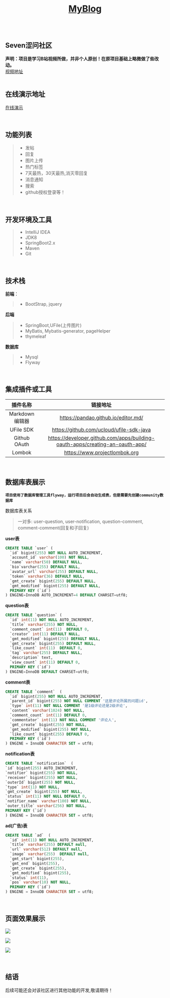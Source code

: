 
<h1 align="center"><a href="https://github.com/728119427/seven-community" target="_blank">MyBlog</a></h1>

<br>
<br>

## Seven涩问社区
**声明：项目是学习B站视频所做，并非个人原创！在原项目基础上略微做了些改动。**<br/>
[视频地址](https://www.bilibili.com/video/BV1r4411r7au)
<br/>
<br/>

## 在线演示地址
[在线演示](http://117.50.63.69:8080)

<br/>

## 功能列表

> - 发帖
> - 回复
> - 图片上传
> - 热门标签
> - 7天最热，30天最热,消灭零回复
> - 消息通知
> - 搜索
> - github授权登录等！
    
<br/>    
    
## 开发环境及工具
> - IntelliJ IDEA
> - JDK8
> - SpringBoot2.x
> - Maven
> - Git

<br/>   


## 技术栈 
**前端**：
> - BootStrap, jquery

**后端**
> - SpringBoot,UFile(上传图片)
> - MyBatis, Mybatis-generator, pageHelper
> - thymeleaf

**数据库**
> - Mysql
> - Flyway 

<br/>   

## 集成插件或工具   
|   插件名称      |           链接地址                 |
| :------:| :--------------------------:|
| Markdown编辑器| https://pandao.github.io/editor.md/
|UFile SDK|https://github.com/ucloud/ufile-sdk-java|
|Github OAuth|https://developer.github.com/apps/building-oauth-apps/creating-an-oauth-app/|
|Lombok| https://www.projectlombok.org|

<br/>   

## 数据库表展示
**`项目使用了数据库管理工具flyway，运行项目后会自动生成表，但是需要先创建community数据库`**

数据库表关系
>  一对多: user-question, user-notification, question-comment, comment-comment(回复和子回复) <br/>


**user表**
````sql
CREATE TABLE `user` (
  `id` bigint(255) NOT NULL AUTO_INCREMENT,
  `account_id` varchar(100) NOT NULL,
  `name` varchar(50) DEFAULT NULL,
  `bio`varchar(255) DEFAULT NULL,
  `avatar_url` varchar(255) DEFAULT NULL,
  `token` varchar(36) DEFAULT NULL,
  `gmt_create` bigint(255) DEFAULT NULL,
  `gmt_modified` bigint(255) DEFAULT NULL,
  PRIMARY KEY (`id`)
) ENGINE=InnoDB AUTO_INCREMENT=4 DEFAULT CHARSET=utf8;
````
**question表**
````sql
CREATE TABLE `question` (
  `id` int(11) NOT NULL AUTO_INCREMENT,
  `title` varchar(255) NOT NULL,
  `comment_count` int(11)  DEFAULT 0,
  `creator` int(11) DEFAULT NULL,
  `gmt_modified` bigint(255) DEFAULT NULL,
  `gmt_create` bigint(255) DEFAULT NULL,
  `like_count` int(11)  DEFAULT 0,
  `tag` varchar(255) DEFAULT NULL,
  `description` text,
  `view_count` int(11) DEFAULT 0,
  PRIMARY KEY (`id`)
) ENGINE=InnoDB DEFAULT CHARSET=utf8;
````
**comment表**
````sql
CREATE TABLE `comment`  (
  `id` bigint(255) NOT NULL AUTO_INCREMENT,
  `parent_id` bigint(255) NOT NULL COMMENT '这是评论所属的问题id',
  `type` int(11) NOT NULL COMMENT '是1级评论还是2级评论',
  `content` varchar(1024) NOT NULL,
  `comment_count` int(11) DEFAULT 0,
  `commentator` int(11) NOT NULL COMMENT '评论人',
  `gmt_create` bigint(255) NOT NULL,
  `gmt_modified` bigint(255) NOT NULL,
  `like_count` bigint(255) DEFAULT 0,
  PRIMARY KEY (`id`)
) ENGINE = InnoDB CHARACTER SET = utf8;
````
**notification表**
````sql
CREATE TABLE `notification`  (
`id` bigint(255) AUTO_INCREMENT,
`notifier` bigint(255) NOT NULL,
`receiver` bigint(255) NOT NULL,
`outerId` bigint(255) NOT NULL,
`type` int(11) NOT NULL,
`gmt_create` bigint(255) NOT NULL,
`status` int(11) NOT NULL DEFAULT 0,
`notifier_name` varchar(100) NOT NULL,
`outer_title` varchar(256) NOT NULL,
PRIMARY KEY (`id`)
) ENGINE = InnoDB CHARACTER SET = utf8;
````
**ad(广告)表**
````sql
CREATE TABLE `ad`  (
  `id` int(11) NOT NULL AUTO_INCREMENT,
  `title` varchar(255) DEFAULT null,
  `url` varchar(512) DEFAULT null,
  `image` varchar(255)  DEFAULT null,
  `gmt_start` bigint(255),
  `gmt_end` bigint(255),
  `gmt_create` bigint(255),
  `gmt_modified` bigint(255),
  `status` int(11),
  `pos` varchar(10) NOT NULL,
  PRIMARY KEY (`id`)
) ENGINE = InnoDB CHARACTER SET = utf8;
````

<br/>   

## 页面效果展示

![](http://117.50.63.69/upload/2020/11/Snipaste_2020-11-03_18-49-35-14748028ce3142a9b7a7aad2b11c0437.png)

![](http://seven.cn-bj.ufileos.com/%E8%AE%BA%E5%9D%9B%E9%A1%B5%E9%9D%A2%E5%B1%95%E7%A4%BA1.png?UCloudPublicKey=CEnvo7uzX5eCtplVo47O2X4VievOYUd30fyy5QXO3&Signature=SducLVbDUQu%2BTzTa%2FhZcKoMRXXI%3D&Expires=1604930988)

![](http://seven.cn-bj.ufileos.com/%E8%AE%BA%E5%9D%9B%E9%A1%B5%E9%9D%A2%E5%B1%95%E7%A4%BA2.png?UCloudPublicKey=CEnvo7uzX5eCtplVo47O2X4VievOYUd30fyy5QXO3&Signature=XCfSHXGqwRyKuhDkKf4clfm8nto%3D&Expires=1604931048)

<br/>   

## 结语
后续可能还会对该社区进行其他功能的开发,敬请期待！

